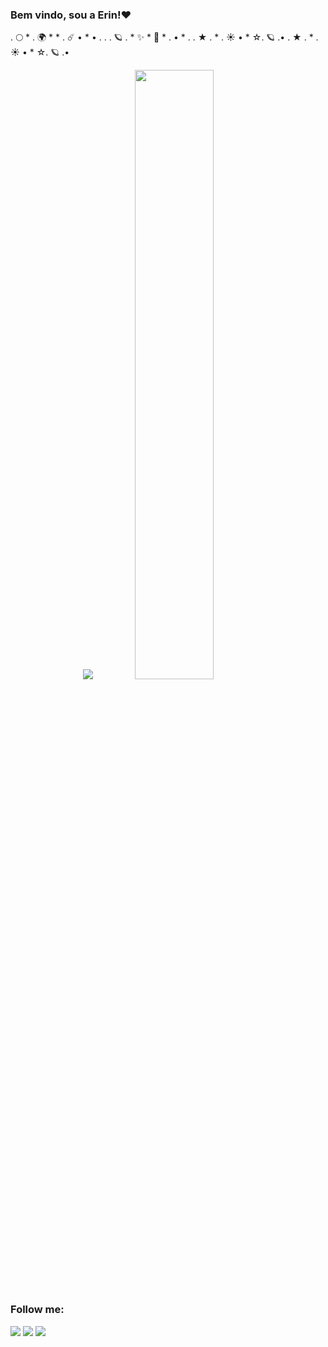 ### Bem vindo, sou a Erin!❤️</center>

.        🌕  *    .     🌍    *      *    . ☄️
    •    *     •   .     .    .  🪐      .      *    ✨ *   💫      *    .       •    *   .      .         ★   .    *  .  ☀️ •    *     ☆.   🪐    .•
    .         ★   .    *  .  ☀️ •    *     ☆.   🪐    .•

<p align="center">
  <img src ="https://github-readme-stats.vercel.app/api?username=DudeBatista&show_icons=true&theme=dracula">
  <img height="50%" width="auto" src ="https://github-readme-stats.vercel.app/api/top-langs/?username=DudeBatista&layout=compact&hide_border=true&theme=dark&bg_color=00000000&langs_count=6&hide=jupyter%20notebook,tex,css,php">

  ### **Follow me:**
  
<div> 
  <a href="https://instagram.com/lithitwo" target="_blank"><img src="https://img.shields.io/badge/-Instagram-%23E4405F?style=for-the-badge&logo=instagram&logoColor=white" target="_blank"></a>
  <a href = "mailto:erinn2205@gmail.com"><img src="https://img.shields.io/badge/-Gmail-%23333?style=for-the-badge&logo=gmail&logoColor=white" target="_blank"></a>
  <a href="https://www.linkedin.com/in/duda-batista-018678237" target="_blank"><img src="https://img.shields.io/badge/-LinkedIn-%230077B5?style=for-the-badge&logo=linkedin&logoColor=white" target="_blank"></a> 
</div>
